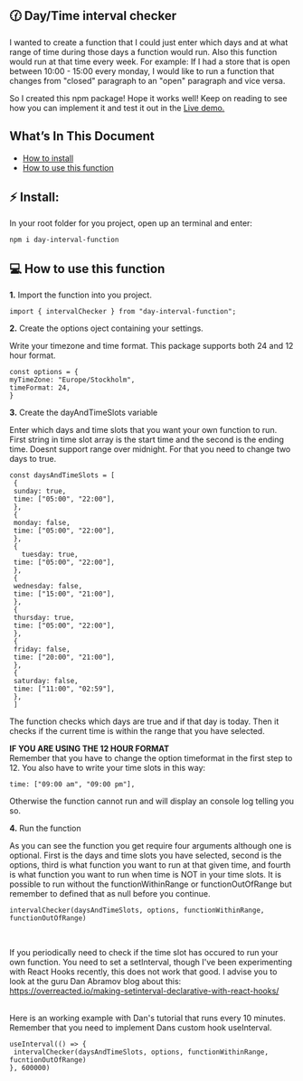 ## 🕜 Day/Time interval checker

I wanted to create a function that I could just enter which days and at what range of time during those days a function would run.
Also this function would run at that time every week.
For example: If I had a store that is open between 10:00 - 15:00 every monday, I would like to run a function that changes from "closed" paragraph to an "open" paragraph and vice versa.

So I created this npm package! Hope it works well!
Keep on reading to see how you can implement it and test it out in the 
  <a href="https://codesandbox.io/embed/long-cherry-52c88?fontsize=14" target="_blank">
    Live demo.
  </a>

## What’s In This Document

- [How to install](#-install)
- [How to use this function](#-how-to-use-this-function)

## ⚡️ Install:

In your root folder for you project, open up an terminal and enter:

```shell
npm i day-interval-function

```

## 💻 How to use this function

**1.** Import the function into you project.

```shell
import { intervalChecker } from "day-interval-function";

```

**2.** Create the options oject containing your settings.

Write your timezone and time format. This package supports both 24 and 12 hour format.

```shell
const options = {
myTimeZone: "Europe/Stockholm",
timeFormat: 24,
}

```

**3.** Create the dayAndTimeSlots variable

Enter which days and time slots that you want your own function to run. First string in time slot array is the start time and the second is the ending time. Doesnt support range over midnight. For that you need to change two days to true.

```shell
const daysAndTimeSlots = [
 {
 sunday: true,
 time: ["05:00", "22:00"],
 },
 {
 monday: false,
 time: ["05:00", "22:00"],
 },
 {
   tuesday: true,
 time: ["05:00", "22:00"],
 },
 {
 wednesday: false,
 time: ["15:00", "21:00"],
 },
 {
 thursday: true,
 time: ["05:00", "22:00"],
 },
 {
 friday: false,
 time: ["20:00", "21:00"],
 },
 {
 saturday: false,
 time: ["11:00", "02:59"],
 },
 ]

```

The function checks which days are true and if that day is today. Then it checks if the current time is within the range that you have selected.

**IF YOU ARE USING THE 12 HOUR FORMAT** <br>
Remember that you have to change the option timeformat in the first step to 12. You also have to write your time slots in this way:

```shell
time: ["09:00 am", "09:00 pm"],

```

Otherwise the function cannot run and will display an console log telling you so.

**4.** Run the function

As you can see the function you get require four arguments although one is optional. First is the days and time slots you have selected, second is the options, third is what function you want to run at that given time, and fourth is what function you want to run when time is NOT in your time slots. It is possible to run without the functionWithinRange or functionOutOfRange but remember to defined that as null before you continue.

```shell
intervalChecker(daysAndTimeSlots, options, functionWithinRange, functionOutOfRange)

```

   <br>
<p>If you periodically need to check if the time slot has occured to run your own function. You need to set a setInterval, though I've been experimenting with React Hooks recently, this does not work that good. I advise you to look at the guru Dan Abramov blog about this: <a href="https://overreacted.io/making-setinterval-declarative-with-react-hooks/" target="_blank">https://overreacted.io/making-setinterval-declarative-with-react-hooks/ </a>
   
<br>Here is an working example with Dan's tutorial that runs every 10 minutes. Remember that you need to implement Dans custom hook useInterval.</p>
   
   ```shell
   useInterval(() => {
    intervalChecker(daysAndTimeSlots, options, functionWithinRange, fucntionOutOfRange)
  }, 600000)

  ```
